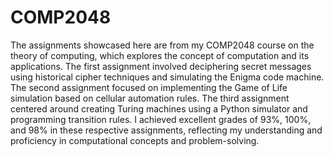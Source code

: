 # COMP2048

The assignments showcased here are from my COMP2048 course on the theory of computing, which explores the concept of computation and its applications. The first assignment involved deciphering secret messages using historical cipher techniques and simulating the Enigma code machine. The second assignment focused on implementing the Game of Life simulation based on cellular automation rules. The third assignment centered around creating Turing machines using a Python simulator and programming transition rules. I achieved excellent grades of 93%, 100%, and 98% in these respective assignments, reflecting my understanding and proficiency in computational concepts and problem-solving.
